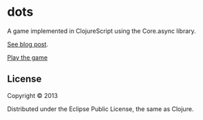 # dots

A game implemented in ClojureScript using the Core.async library.

[See blog post](http://rigsomelight.com/2013/08/12/clojurescript-core-async-dots-game.html).

[Play the game](http://rigsomelight.com/dotsters)

## License

Copyright © 2013

Distributed under the Eclipse Public License, the same as Clojure.

